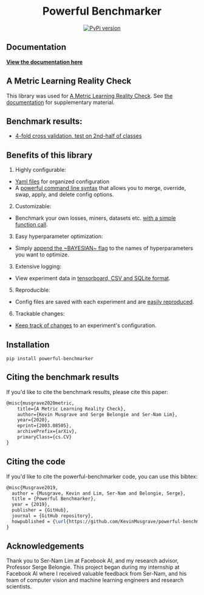 <h1 align="center">
 Powerful Benchmarker
</h2>
<p align="center">
	
</h2>
<p align="center">
 <a href="https://badge.fury.io/py/powerful-benchmarker">
     <img alt="PyPi version" src="https://badge.fury.io/py/powerful-benchmarker.svg">
 </a>
 

## Documentation
[**View the documentation here**](https://kevinmusgrave.github.io/powerful-benchmarker/)

## A Metric Learning Reality Check
This library was used for [A Metric Learning Reality Check](https://arxiv.org/abs/2003.08505). See [the documentation](https://kevinmusgrave.github.io/powerful-benchmarker/papers/mlrc) for supplementary material.

## Benchmark results: 
- [4-fold cross validation, test on 2nd-half of classes](https://docs.google.com/spreadsheets/d/1brUBishNxmld-KLDAJewIc43A4EVZk3gY6yKe8OIKbY/edit?usp=sharing)

## Benefits of this library
1. Highly configurable: 
 - [Yaml files](https://kevinmusgrave.github.io/powerful-benchmarker/yaml_syntax/) for organized configuration
 - A [powerful command line syntax](https://kevinmusgrave.github.io/powerful-benchmarker/cl_syntax/) that allows you to merge, override, swap, apply, and delete config options.
2. Customizable: 
 - Benchmark your own losses, miners, datasets etc. [with a simple function call](https://kevinmusgrave.github.io/powerful-benchmarker/custom/).
3. Easy hyperparameter optimization:
 - Simply [append the \~BAYESIAN\~ flag](https://kevinmusgrave.github.io/powerful-benchmarker/hyperparams/) to the names of hyperparameters you want to optimize.
3. Extensive logging:
 - View experiment data in [tensorboard, CSV and SQLite format](https://kevinmusgrave.github.io/powerful-benchmarker/#view-experiment-data).
5. Reproducible:
 - Config files are saved with each experiment and are [easily reproduced](https://kevinmusgrave.github.io/powerful-benchmarker/#reproduce-an-experiment).
6. Trackable changes:
 - [Keep track of changes](https://kevinmusgrave.github.io/powerful-benchmarker/#keep-track-of-changes) to an experiment's configuration.

## Installation
```
pip install powerful-benchmarker
```

## Citing the benchmark results
If you'd like to cite the benchmark results, please cite this paper:
```latex
@misc{musgrave2020metric,
    title={A Metric Learning Reality Check},
    author={Kevin Musgrave and Serge Belongie and Ser-Nam Lim},
    year={2020},
    eprint={2003.08505},
    archivePrefix={arXiv},
    primaryClass={cs.CV}
}
```

## Citing the code
If you'd like to cite the powerful-benchmarker code, you can use this bibtex:
```latex
@misc{Musgrave2019,
  author = {Musgrave, Kevin and Lim, Ser-Nam and Belongie, Serge},
  title = {Powerful Benchmarker},
  year = {2019},
  publisher = {GitHub},
  journal = {GitHub repository},
  howpublished = {\url{https://github.com/KevinMusgrave/powerful-benchmarker}},
}
```

## Acknowledgements
Thank you to Ser-Nam Lim at Facebook AI, and my research advisor, Professor Serge Belongie. This project began during my internship at Facebook AI where I received valuable feedback from Ser-Nam, and his team of computer vision and machine learning engineers and research scientists.
